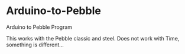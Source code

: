 # Arduino-to-Pebble
Arduino to Pebble Program

This works with the Pebble classic and steel.  Does not work with Time, something is different...

